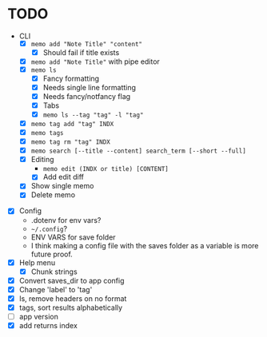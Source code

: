 # TODO

- CLI
  - [x] `memo add "Note Title" "content"`
    - [x] Should fail if title exists
  - [x] `memo add "Note Title"` with pipe editor
  - [x] `memo ls`
    - [x] Fancy formatting
    - [x] Needs single line formatting
    - [x] Needs fancy/notfancy flag
    - [x] Tabs
    - [x] `memo ls --tag "tag" -l "tag"`
  - [x] `memo tag add "tag" INDX`
  - [x] `memo tags`
  - [x] `memo tag rm "tag" INDX`
  - [x] `memo search [--title --content] search_term [--short --full]`
  - [x] Editing
    -  `memo edit (INDX or title) [CONTENT]`
    - [x] Add edit diff
  - [x] Show single memo
  - [x] Delete memo
- [x] Config
    - .dotenv for env vars?
    - `~/.config`?
    - ENV VARS for save folder
    - I think making a config file with the saves folder as a variable is more
      future proof.
- [x] Help menu
  - [x] Chunk strings
- [x] Convert saves_dir to app config
- [x] Change 'label' to 'tag'
- [x] ls, remove headers on no format
- [x] tags, sort results alphabetically
- [ ] app version
- [x] add returns index
